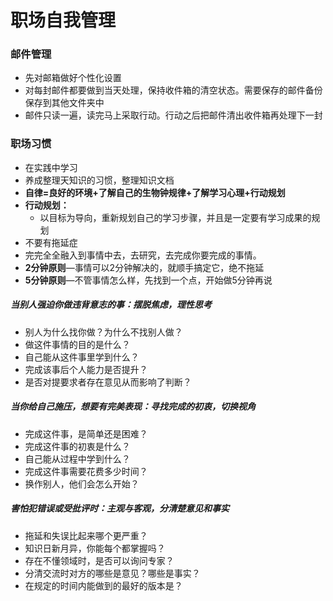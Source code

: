 # 职场自我管理
### 邮件管理
- 先对邮箱做好个性化设置
- 对每封邮件都要做到当天处理，保持收件箱的清空状态。需要保存的邮件备份保存到其他文件夹中
- 邮件只读一遍，读完马上采取行动。行动之后把邮件清出收件箱再处理下一封
### 职场习惯
- 在实践中学习
- 养成整理天知识的习惯，整理知识文档
- **自律=良好的环境+了解自己的生物钟规律+了解学习心理+行动规划**
- **行动规划：**
  - 以目标为导向，重新规划自己的学习步骤，并且是一定要有学习成果的规划
- 不要有拖延症
- 完完全全融入到事情中去，去研究，去完成你要完成的事情。
- **2分钟原则**—事情可以2分钟解决的，就顺手搞定它，绝不拖延
- **5分钟原则**—不管事情怎么样，先找到一个点，开始做5分钟再说
##### 当别人强迫你做违背意志的事：摆脱焦虑，理性思考
- 别人为什么找你做？为什么不找别人做？
- 做这件事情的目的是什么？
- 自己能从这件事里学到什么？
- 完成该事后个人能力是否提升？
- 是否对提要求者存在意见从而影响了判断？
##### 当你给自己施压，想要有完美表现：寻找完成的初衷，切换视角
- 完成这件事，是简单还是困难？
- 完成这件事的初衷是什么？
- 自己能从过程中学到什么？
- 完成这件事需要花费多少时间？
- 换作别人，他们会怎么开始？
##### 害怕犯错误或受批评时：主观与客观，分清楚意见和事实
- 拖延和失误比起来哪个更严重？
- 知识日新月异，你能每个都掌握吗？
- 存在不懂领域时，是否可以询问专家？
- 分清交流时对方的哪些是意见？哪些是事实？
- 在规定的时间内能做到的最好的版本是？
